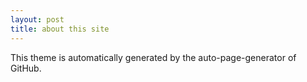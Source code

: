 ```yaml
---
layout: post
title: about this site
---
```


This theme is automatically generated by the auto-page-generator of GitHub.